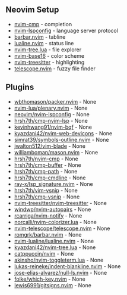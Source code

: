 ## Neovim Setup
- [nvim-cmp](https://github.com/hrsh7th/nvim-cmp) - completion 
- [nvim-lspconfig](https://github.com/neovim/nvim-lspconfig) - language server protocol
- [barbar.nvim](https://github.com/romgrk/barbar.nvim) - tabline
- [lualine.nvim](https://github.com/nvim-lualine/lualine.nvim) - status line
- [nvim-tree.lua](https://github.com/kyazdani42/nvim-tree.lua) - file explorer
- [nvim-base16](https://github.com/RRethy/nvim-base16) - color scheme
- [nvim-treesitter](https://github.com/nvim-treesitter/nvim-treesitter) - highlighting
- [telescope.nvim](https://github.com/nvim-telescope/telescope.nvim) - fuzzy file finder

## Plugins
- [wbthomason/packer.nvim](http://github.com/wbthomason/packer.nvim) - None
- [nvim-lua/plenary.nvim](http://github.com/nvim-lua/plenary.nvim) - None
- [neovim/nvim-lspconfig](http://github.com/neovim/nvim-lspconfig) - None
- [hrsh7th/cmp-nvim-lsp](http://github.com/hrsh7th/cmp-nvim-lsp) - None
- [kevinhwang91/nvim-bqf](http://github.com/kevinhwang91/nvim-bqf) - None
- [kyazdani42/nvim-web-devicons](http://github.com/kyazdani42/nvim-web-devicons) - None
- [simrat39/symbols-outline.nvim](http://github.com/simrat39/symbols-outline.nvim) - None
- [jwalton512/vim-blade](http://github.com/jwalton512/vim-blade) - None
- [williamboman/mason.nvim](http://github.com/williamboman/mason.nvim) - None
- [hrsh7th/nvim-cmp](http://github.com/hrsh7th/nvim-cmp) - None
- [hrsh7th/cmp-buffer](http://github.com/hrsh7th/cmp-buffer) - None
- [hrsh7th/cmp-path](http://github.com/hrsh7th/cmp-path) - None
- [hrsh7th/cmp-cmdline](http://github.com/hrsh7th/cmp-cmdline) - None
- [ray-x/lsp_signature.nvim](http://github.com/ray-x/lsp_signature.nvim) - None
- [hrsh7th/vim-vsnip](http://github.com/hrsh7th/vim-vsnip) - None
- [hrsh7th/cmp-vsnip](http://github.com/hrsh7th/cmp-vsnip) - None
- [nvim-treesitter/nvim-treesitter](http://github.com/nvim-treesitter/nvim-treesitter) - None
- [windwp/nvim-autopairs](http://github.com/windwp/nvim-autopairs) - None
- [rcarriga/nvim-notify](http://github.com/rcarriga/nvim-notify) - None
- [norcalli/nvim-colorizer.lua](http://github.com/norcalli/nvim-colorizer.lua) - None
- [nvim-telescope/telescope.nvim](http://github.com/nvim-telescope/telescope.nvim) - None
- [romgrk/barbar.nvim](http://github.com/romgrk/barbar.nvim) - None
- [nvim-lualine/lualine.nvim](http://github.com/nvim-lualine/lualine.nvim) - None
- [kyazdani42/nvim-tree.lua](http://github.com/kyazdani42/nvim-tree.lua) - None
- [catppuccin/nvim](http://github.com/catppuccin/nvim) - None
- [akinsho/nvim-toggleterm.lua](http://github.com/akinsho/nvim-toggleterm.lua) - None
- [lukas-reineke/indent-blankline.nvim](http://github.com/lukas-reineke/indent-blankline.nvim) - None
- [jose-elias-alvarez/null-ls.nvim](http://github.com/jose-elias-alvarez/null-ls.nvim) - None
- [folke/which-key.nvim](http://github.com/folke/which-key.nvim) - None
- [lewis6991/gitsigns.nvim](http://github.com/lewis6991/gitsigns.nvim) - None
